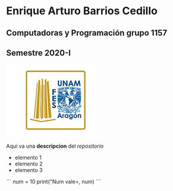 # Enrique Arturo Barrios Cedillo
## Computadoras y Programación grupo 1157
## Semestre 2020-I
![Logo FES Aragón](fesa.jpg)

Aqui va una **descripcion** del *repositorio*
- elemento 1
- elemento 2
- elemento 3

´´´
num = 10
print("Num vale=, num)
´´´

